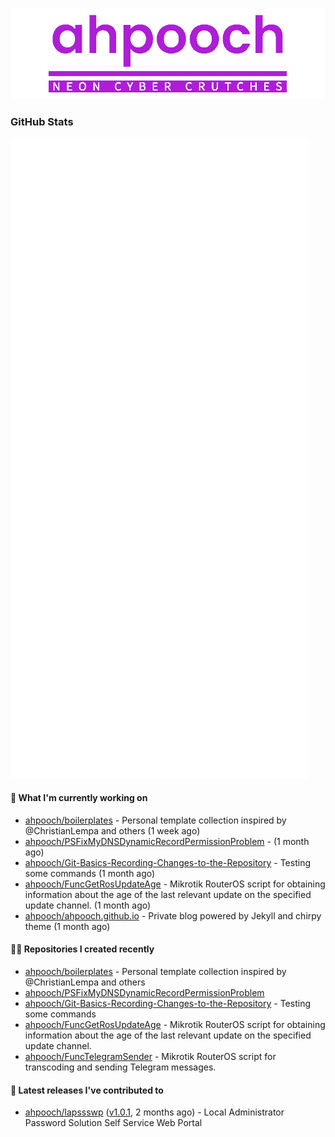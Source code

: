 <p align="center"><img src="https://raw.githubusercontent.com/ahpooch/ahpooch/main/ahpooch_logo_purple.png" />

### GitHub Stats
<p align="left"><img src="https://raw.githubusercontent.com/ahpooch/ahpooch/main/github-metrics.svg" /></p>

#### 👷 What I'm currently working on

- [ahpooch/boilerplates](https://github.com/ahpooch/boilerplates) - Personal template collection inspired by @ChristianLempa and others (1 week ago)
- [ahpooch/PSFixMyDNSDynamicRecordPermissionProblem](https://github.com/ahpooch/PSFixMyDNSDynamicRecordPermissionProblem) -  (1 month ago)
- [ahpooch/Git-Basics-Recording-Changes-to-the-Repository](https://github.com/ahpooch/Git-Basics-Recording-Changes-to-the-Repository) - Testing some commands (1 month ago)
- [ahpooch/FuncGetRosUpdateAge](https://github.com/ahpooch/FuncGetRosUpdateAge) - Mikrotik RouterOS script for obtaining information about the age of the last relevant update on the specified update channel. (1 month ago)
- [ahpooch/ahpooch.github.io](https://github.com/ahpooch/ahpooch.github.io) - Private blog powered by Jekyll and chirpy theme (1 month ago)

#### 👨‍💻 Repositories I created recently

- [ahpooch/boilerplates](https://github.com/ahpooch/boilerplates) - Personal template collection inspired by @ChristianLempa and others
- [ahpooch/PSFixMyDNSDynamicRecordPermissionProblem](https://github.com/ahpooch/PSFixMyDNSDynamicRecordPermissionProblem)
- [ahpooch/Git-Basics-Recording-Changes-to-the-Repository](https://github.com/ahpooch/Git-Basics-Recording-Changes-to-the-Repository) - Testing some commands
- [ahpooch/FuncGetRosUpdateAge](https://github.com/ahpooch/FuncGetRosUpdateAge) - Mikrotik RouterOS script for obtaining information about the age of the last relevant update on the specified update channel.
- [ahpooch/FuncTelegramSender](https://github.com/ahpooch/FuncTelegramSender) - Mikrotik RouterOS script for transcoding and sending Telegram messages.

#### 🚀 Latest releases I've contributed to

- [ahpooch/lapssswp](https://github.com/ahpooch/lapssswp) ([v1.0.1](https://github.com/ahpooch/lapssswp/releases/tag/v1.0.1), 2 months ago) - Local Administrator Password Solution Self Service Web Portal